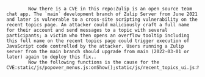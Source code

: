
            Now there is a CVE in this repo:Zulip is an open source team chat app. The `main` development branch of Zulip Server from June 2021 and later is vulnerable to a cross-site scripting vulnerability on the recent topics page. An attacker could maliciously craft a full name for their account and send messages to a topic with several participants; a victim who then opens an overflow tooltip including this full name on the recent topics page could trigger execution of JavaScript code controlled by the attacker. Users running a Zulip server from the main branch should upgrade from main (2022-03-01 or later) again to deploy this fix..
            Now the following functions is the cause for the CVE:static/js/popover_menus.js:onShow();static/js/recent_topics_ui.js:Math.max();static/js/recent_topics_ui.js:Math.max();static/js/ui_init.js:common.has_mac_keyboard();static/js/ui_init.js:common.has_mac_keyboard();static/js/timerender.ts:render_markdown_timestamp();static/js/timerender.ts:render_markdown_timestamp();
            